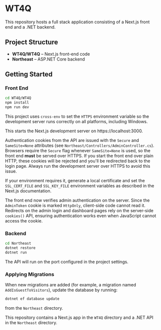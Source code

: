 # WT4Q

This repository hosts a full stack application consisting of a Next.js front end and a .NET backend.

## Project Structure

- **WT4Q/WT4Q** – Next.js front-end code
- **Northeast** – ASP.NET Core backend

## Getting Started

### Front End

```bash
cd WT4Q/WT4Q
npm install
npm run dev
```

This project uses `cross-env` to set the `HTTPS` environment variable so the
development server runs correctly on all platforms, including Windows.

This starts the Next.js development server on https://localhost:3000.

Authentication cookies from the API are issued with the `Secure` and
`SameSite=None` attributes (see
`Northeast/Controllers/AdminController.cs`). Browsers require the
`Secure` flag whenever `SameSite=None` is used, so the front end **must**
be served over HTTPS. If you start the front end over plain HTTP, these
cookies will be rejected and you'll be redirected back to the login
page. Always run the development server over HTTPS to avoid this issue.

If your environment requires it, generate a local certificate and set
the `SSL_CERT_FILE` and `SSL_KEY_FILE` environment variables as
described in the Next.js documentation.

The front end now verifies admin authentication on the server. Since the
`AdminToken` cookie is marked `HttpOnly`, client-side code cannot read it.
Redirects on the admin login and dashboard pages rely on the server-side
`cookies()` API, ensuring authentication works even when JavaScript cannot
access the cookie.

### Backend

```bash
cd Northeast
dotnet restore
dotnet run
```

The API will run on the port configured in the project settings.

### Applying Migrations

When new migrations are added (for example, a migration named `AddIsGuestToVisitors`), update the database by running:

```bash
dotnet ef database update
```
from the `Northeast` directory.

This repository contains a Next.js app in the `WT4Q` directory and a .NET API in the `Northeast` directory.
